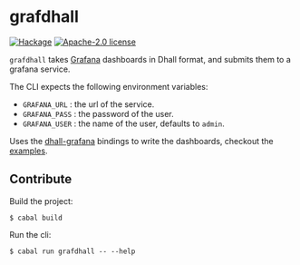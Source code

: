 # grafdhall

[![Hackage](https://img.shields.io/hackage/v/grafdhall.svg?logo=haskell)](https://hackage.haskell.org/package/grafdhall)
[![Apache-2.0 license](https://img.shields.io/badge/license-Apache--2.0-blue.svg)](LICENSE)

`grafdhall` takes [Grafana][grafana] dashboards in Dhall format, and submits them to a grafana service.

The CLI expects the following environment variables:

- `GRAFANA_URL`  : the url of the service.
- `GRAFANA_PASS` : the password of the user.
- `GRAFANA_USER` : the name of the user, defaults to `admin`.

Uses the [dhall-grafana][dhall-grafana] bindings to write the dashboards, checkout the
[examples](./examples/).

## Contribute

Build the project:

```
$ cabal build
```

Run the cli:

```
$ cabal run grafdhall -- --help
```

[grafana]: https://grafana.com
[dhall-grafana]: https://github.com/weeezes/dhall-grafana
